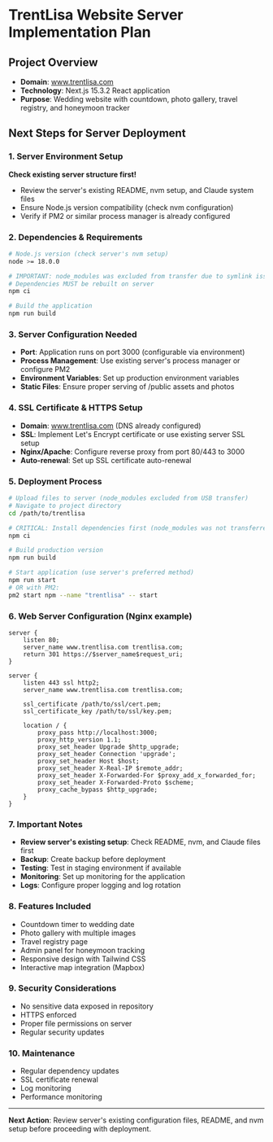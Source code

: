 # TrentLisa Website Server Implementation Plan

## Project Overview
- **Domain**: www.trentlisa.com
- **Technology**: Next.js 15.3.2 React application
- **Purpose**: Wedding website with countdown, photo gallery, travel registry, and honeymoon tracker

## Next Steps for Server Deployment

### 1. Server Environment Setup
**Check existing server structure first!**
- Review the server's existing README, nvm setup, and Claude system files
- Ensure Node.js version compatibility (check nvm configuration)
- Verify if PM2 or similar process manager is already configured

### 2. Dependencies & Requirements
```bash
# Node.js version (check server's nvm setup)
node >= 18.0.0

# IMPORTANT: node_modules was excluded from transfer due to symlink issues
# Dependencies MUST be rebuilt on server
npm ci

# Build the application
npm run build
```

### 3. Server Configuration Needed
- **Port**: Application runs on port 3000 (configurable via environment)
- **Process Management**: Use existing server's process manager or configure PM2
- **Environment Variables**: Set up production environment variables
- **Static Files**: Ensure proper serving of /public assets and photos

### 4. SSL Certificate & HTTPS Setup
- **Domain**: www.trentlisa.com (DNS already configured)
- **SSL**: Implement Let's Encrypt certificate or use existing server SSL setup
- **Nginx/Apache**: Configure reverse proxy from port 80/443 to 3000
- **Auto-renewal**: Set up SSL certificate auto-renewal

### 5. Deployment Process
```bash
# Upload files to server (node_modules excluded from USB transfer)
# Navigate to project directory
cd /path/to/trentlisa

# CRITICAL: Install dependencies first (node_modules was not transferred)
npm ci

# Build production version
npm run build

# Start application (use server's preferred method)
npm run start
# OR with PM2:
pm2 start npm --name "trentlisa" -- start
```

### 6. Web Server Configuration (Nginx example)
```nginx
server {
    listen 80;
    server_name www.trentlisa.com trentlisa.com;
    return 301 https://$server_name$request_uri;
}

server {
    listen 443 ssl http2;
    server_name www.trentlisa.com trentlisa.com;
    
    ssl_certificate /path/to/ssl/cert.pem;
    ssl_certificate_key /path/to/ssl/key.pem;
    
    location / {
        proxy_pass http://localhost:3000;
        proxy_http_version 1.1;
        proxy_set_header Upgrade $http_upgrade;
        proxy_set_header Connection 'upgrade';
        proxy_set_header Host $host;
        proxy_set_header X-Real-IP $remote_addr;
        proxy_set_header X-Forwarded-For $proxy_add_x_forwarded_for;
        proxy_set_header X-Forwarded-Proto $scheme;
        proxy_cache_bypass $http_upgrade;
    }
}
```

### 7. Important Notes
- **Review server's existing setup**: Check README, nvm, and Claude files first
- **Backup**: Create backup before deployment
- **Testing**: Test in staging environment if available
- **Monitoring**: Set up monitoring for the application
- **Logs**: Configure proper logging and log rotation

### 8. Features Included
- Countdown timer to wedding date
- Photo gallery with multiple images
- Travel registry page
- Admin panel for honeymoon tracking
- Responsive design with Tailwind CSS
- Interactive map integration (Mapbox)

### 9. Security Considerations
- No sensitive data exposed in repository
- HTTPS enforced
- Proper file permissions on server
- Regular security updates

### 10. Maintenance
- Regular dependency updates
- SSL certificate renewal
- Log monitoring
- Performance monitoring

---
**Next Action**: Review server's existing configuration files, README, and nvm setup before proceeding with deployment.